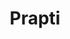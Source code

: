---
title: "Prapti"
url: /bangalore/prapti-lg-34-mantri-mall-sampige-rd-malleshwaram/
shop: clothes
---
